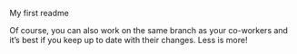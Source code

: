 My first readme

Of course, you can also work on the same branch as your co-workers and it’s best if you keep up to date with their changes.
Less is more!
